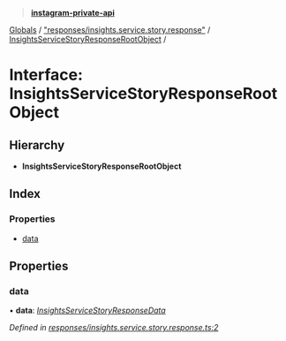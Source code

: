 > **[instagram-private-api](../README.md)**

[Globals](../README.md) / ["responses/insights.service.story.response"](../modules/_responses_insights_service_story_response_.md) / [InsightsServiceStoryResponseRootObject](_responses_insights_service_story_response_.insightsservicestoryresponserootobject.md) /

# Interface: InsightsServiceStoryResponseRootObject

## Hierarchy

* **InsightsServiceStoryResponseRootObject**

## Index

### Properties

* [data](_responses_insights_service_story_response_.insightsservicestoryresponserootobject.md#data)

## Properties

###  data

• **data**: *[InsightsServiceStoryResponseData](_responses_insights_service_story_response_.insightsservicestoryresponsedata.md)*

*Defined in [responses/insights.service.story.response.ts:2](https://github.com/dilame/instagram-private-api/blob/3e16058/src/responses/insights.service.story.response.ts#L2)*